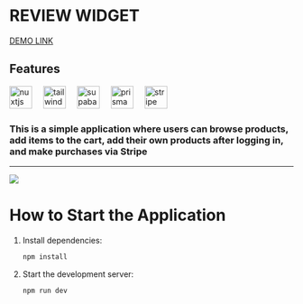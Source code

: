 # REVIEW WIDGET

[DEMO LINK](https://shopiverse-nuxt.netlify.app/)

## Features

<div align="left">
  <img src="https://img.shields.io/badge/Nuxt.js-00DC82?logo=nuxtdotjs&logoColor=black&style=for-the-badge" height="40" alt="nuxtjs logo"  />
  <img width="12" />
  <img src="https://img.shields.io/badge/Tailwind CSS-06B6D4?logo=tailwindcss&logoColor=black&style=for-the-badge" height="40" alt="tailwindcss logo"  />
  <img width="12" />
  <img src="https://img.shields.io/badge/Supabase-3ECF8E?logo=supabase&logoColor=black&style=for-the-badge" height="40" alt="supabase logo"  />
  <img width="12" />
  <img src="https://img.shields.io/badge/Prisma-2D3748?logo=prisma&logoColor=white&style=for-the-badge" height="40" alt="prisma logo"  />
  <img width="12" />
  <img src="https://stripe.com/img/about/logos/logos/blue@2x.png" height="40" alt="stripe logo"  />
</div>

### This is a simple application where users can browse products, add items to the cart, add their own products after logging in, and make purchases via Stripe

---  
<img src="https://img001.prntscr.com/file/img001/BrQlEb8FQnePaluLB4eVNw.png">  

# How to Start the Application

1. Install dependencies:  

   ```bash
   npm install
   ```

2. Start the development server:  

   ```bash
   npm run dev
   ```

